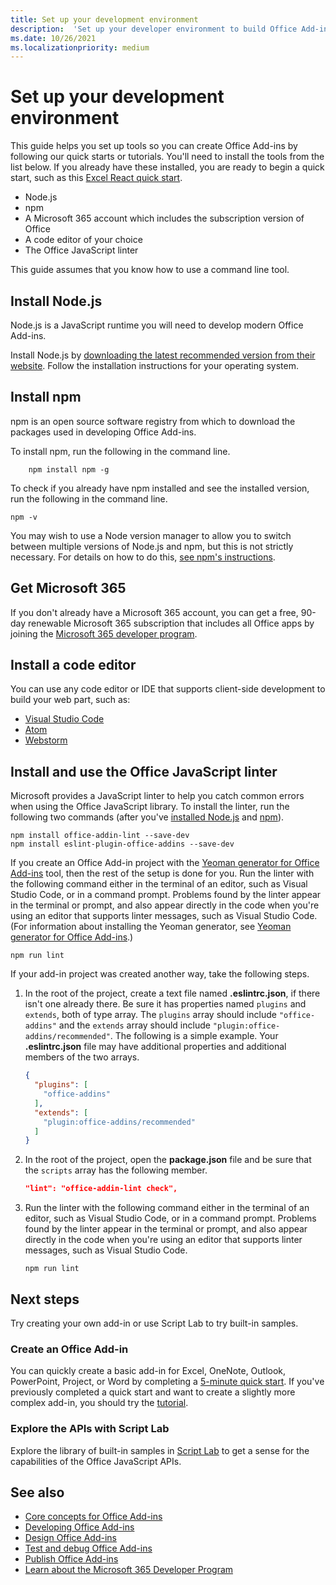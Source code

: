 ```yaml
---
title: Set up your development environment
description:  'Set up your developer environment to build Office Add-ins.'
ms.date: 10/26/2021
ms.localizationpriority: medium
---
```


# Set up your development environment

This guide helps you set up tools so you can create Office Add-ins by following our quick starts or tutorials. You'll need to install the tools from the list below. If you already have these installed, you are ready to begin a quick start, such as this [Excel React quick start](../quickstarts/excel-quickstart-react.md).

- Node.js
- npm
- A Microsoft 365 account which includes the subscription version of Office
- A code editor of your choice
- The Office JavaScript linter

This guide assumes that you know how to use a command line tool.

## Install Node.js

Node.js is a JavaScript runtime you will need to develop modern Office Add-ins.

Install Node.js by [downloading the latest recommended version from their website](https://nodejs.org). Follow the installation instructions for your operating system.

## Install npm

npm is an open source software registry from which to download the packages used in developing Office Add-ins.

To install npm, run the following in the command line.

```command&nbsp;line
    npm install npm -g
```

To check if you already have npm installed and see the installed version, run the following in the command line.

```command&nbsp;line
npm -v
```

You may wish to use a Node version manager to allow you to switch between multiple versions of Node.js and npm, but this is not strictly necessary. For details on how to do this, [see npm's instructions](https://docs.npmjs.com/downloading-and-installing-node-js-and-npm).

## Get Microsoft 365

If you don't already have a Microsoft 365 account, you can get a free, 90-day renewable Microsoft 365 subscription that includes all Office apps by joining the [Microsoft 365 developer program](https://developer.microsoft.com/office/dev-program).

## Install a code editor

You can use any code editor or IDE that supports client-side development to build your web part, such as:

- [Visual Studio Code](https://code.visualstudio.com/)
- [Atom](https://atom.io)
- [Webstorm](https://www.jetbrains.com/webstorm)

## Install and use the Office JavaScript linter

Microsoft provides a JavaScript linter to help you catch common errors when using the Office JavaScript library. To install the linter, run the following two commands (after you've [installed Node.js](#install-nodejs) and [npm](#install-npm)).

```command&nbsp;line
npm install office-addin-lint --save-dev
npm install eslint-plugin-office-addins --save-dev
```

If you create an Office Add-in project with the [Yeoman generator for Office Add-ins](../develop/yeoman-generator-overview.md) tool, then the rest of the setup is done for you. Run the linter with the following command either in the terminal of an editor, such as Visual Studio Code, or in a command prompt. Problems found by the linter appear in the terminal or prompt, and also appear directly in the code when you're using an editor that supports linter messages, such as Visual Studio Code. (For information about installing the Yeoman generator, see [Yeoman generator for Office Add-ins](../develop/yeoman-generator-overview.md).)

```command&nbsp;line
npm run lint
```

If your add-in project was created another way, take the following steps.

1. In the root of the project, create a text file named **.eslintrc.json**, if there isn't one already there. Be sure it has properties named `plugins` and `extends`, both of type array. The `plugins` array should include `"office-addins"` and the `extends` array should include `"plugin:office-addins/recommended"`. The following is a simple example. Your **.eslintrc.json** file may have additional properties and additional members of the two arrays.

   ```json
   {
     "plugins": [
       "office-addins"
     ],
     "extends": [
       "plugin:office-addins/recommended"
     ]
   }
   ```

1. In the root of the project, open the **package.json** file and be sure that the `scripts` array has the following member.

   ```json
   "lint": "office-addin-lint check",
   ```

1. Run the linter with the following command either in the terminal of an editor, such as Visual Studio Code, or in a command prompt. Problems found by the linter appear in the terminal or prompt, and also appear directly in the code when you're using an editor that supports linter messages, such as Visual Studio Code.

   ```command&nbsp;line
   npm run lint
   ```

## Next steps

Try creating your own add-in or use Script Lab to try built-in samples.

### Create an Office Add-in

You can quickly create a basic add-in for Excel, OneNote, Outlook, PowerPoint, Project, or Word by completing a [5-minute quick start](../index.yml). If you've previously completed a quick start and want to create a slightly more complex add-in, you should try the [tutorial](../index.yml).

### Explore the APIs with Script Lab

Explore the library of built-in samples in [Script Lab](explore-with-script-lab.md) to get a sense for the capabilities of the Office JavaScript APIs.

## See also

- [Core concepts for Office Add-ins](../overview/core-concepts-office-add-ins.md)
- [Developing Office Add-ins](../develop/develop-overview.md)
- [Design Office Add-ins](../design/add-in-design.md)
- [Test and debug Office Add-ins](../testing/test-debug-office-add-ins.md)
- [Publish Office Add-ins](../publish/publish.md)
- [Learn about the Microsoft 365 Developer Program](https://developer.microsoft.com/microsoft-365/dev-program)